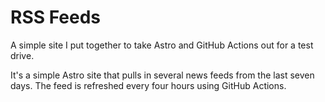 # RSS Feeds

A simple site I put together to take Astro and GitHub Actions out for a test drive.

It's a simple Astro site that pulls in several news feeds from the last seven days. 
The feed is refreshed every four hours using GitHub Actions.

